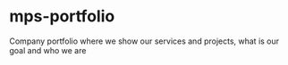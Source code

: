 # mps-portfolio
Company portfolio where we show our services and projects, what is our goal and who we are
